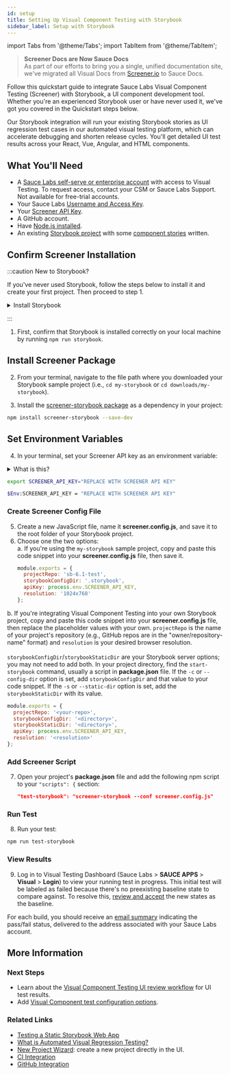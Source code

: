```yaml
---
id: setup
title: Setting Up Visual Component Testing with Storybook
sidebar_label: Setup with Storybook
---
```


import Tabs from '@theme/Tabs';
import TabItem from '@theme/TabItem';

>**Screener Docs are Now Sauce Docs**<br/>
As part of our efforts to bring you a single, unified documentation site, we've migrated all Visual Docs from [Screener.io](https://screener.io) to Sauce Docs.

Follow this quickstart guide to integrate Sauce Labs Visual Component Testing (Screener) with Storybook, a UI component development tool. Whether you're an experienced Storybook user or have never used it, we've got you covered in the Quickstart steps below.

Our Storybook integration will run your existing Storybook stories as UI regression test cases in our automated visual testing platform, which can accelerate debugging and shorten release cycles. You'll get detailed UI test results across your React, Vue, Angular, and HTML components.


## What You'll Need
* A [Sauce Labs self-serve or enterprise account](https://saucelabs.com/pricing) with access to Visual Testing. To request access, contact your CSM or Sauce Labs Support. Not available for free-trial accounts.
* Your Sauce Labs [Username and Access Key](https://app.saucelabs.com/user-settings).
* Your [Screener API Key](https://screener.io/v2/account/api-key).
* A GitHub account.
* Have [Node.js installed](https://nodejs.org).
* An existing [Storybook project](https://storybook.js.org/basics/quick-start-guide/) with some [component stories](https://storybook.js.org/basics/writing-stories/) written.



## Confirm Screener Installation

:::caution New to Storybook?

If you've never used Storybook, follow the steps below to install it and create your first project. Then proceed to step 1.

<details><summary>Install Storybook</summary>

Open a terminal and run the following commands, one at a time.

  ```bash title="Installs Storybook and Creates Storybook Project Called 'my-storybook'"
  npx create-react-app my-storybook
  ```

  ```bash title="Navigates to Storybook Project"
  cd my-storybook
  ```

  ```bash title="Initializes Storybook"
  npx -p @storybook/cli sb init
  ```

  ```bash title="Launches Your Storybook Project"
  npm run storybook
  ```
</details>

:::

1. First, confirm that Storybook is installed correctly on your local machine by running `npm run storybook`.


## Install Screener Package

2. From your terminal, navigate to the file path where you downloaded your Storybook sample project (i.e., `cd my-storybook` or `cd downloads/my-storybook`).

3. Install the [screener-storybook package](https://github.com/screener-io/screener-storybook) as a dependency in your project:
  ```bash
  npm install screener-storybook --save-dev
  ```

## Set Environment Variables

4. In your terminal, set your Screener API key as an environment variable:
  <details><summary>What is this?</summary>

  :::warning PROTECT YOUR CREDENTIALS
  To protect your authentication data from exposure, the example code in this Quickstart requires you to set your Sauce Labs credentials as [environment variables](/basics/environment-variables). We recommend doing this for all Sauce Labs automated tests.
  :::
  </details>
   <Tabs
        defaultValue="Mac/Linux"
        values={[
          {label: 'Mac/Linux', value: 'Mac/Linux'},
          {label: 'Windows Powershell', value: 'Windows Powershell'},
        ]}>

   <TabItem value="Mac/Linux">

   ```bash
   export SCREENER_API_KEY="REPLACE WITH SCREENER API KEY"
   ```

   </TabItem>
   <TabItem value="Windows Powershell">

   ```bash
   $Env:SCREENER_API_KEY = "REPLACE WITH SCREENER API KEY"
   ```

   </TabItem>
   </Tabs>


### Create Screener Config File

5. Create a new JavaScript file, name it **screener.config.js**, and save it to the root folder of your Storybook project.
6. Choose one the two options:<br/>
  a. If you're using the `my-storybook` sample project, copy and paste this code snippet into your **screener.config.js** file, then save it.
   ```js
   module.exports = {
     projectRepo: 'sb-6.1-test',
     storybookConfigDir: '.storybook',
     apiKey: process.env.SCREENER_API_KEY,
     resolution: '1024x768'
   };
   ```

  b. If you're integrating Visual Component Testing into your own Storybook project, copy and paste this code snippet into your **screener.config.js** file, then replace the placeholder values with your own. `projectRepo` is the name of your project's repository (e.g., GitHub repos are in the "owner/repository-name" format) and `resolution` is your desired browser resolution. <br/><br/>`storybookConfigDir`/`storybookStaticDir` are your Storybook server options; you may not need to add both. In your project directory, find the `start-storybook` command, usually a script in **package.json** file. If the `-c` or `--config-dir` option is set, add `storybookConfigDir` and that value to your code snippet. If the `-s` or `--static-dir` option is set, add the `storybookStaticDir` with its value.
   ```js
   module.exports = {
     projectRepo: '<your-repo>',
     storybookConfigDir: '<directory>',
     storybookStaticDir: '<directory>',
     apiKey: process.env.SCREENER_API_KEY,
     resolution: '<resolution>'
   };
  ```

### Add Screener Script

7. Open your project's **package.json** file and add the following npm script to your `"scripts": {` section:
   ```json
   "test-storybook": "screener-storybook --conf screener.config.js"  
   ```

### Run Test

8. Run your test:
  ```bash
  npm run test-storybook
  ```

### View Results

9. Log in to Visual Testing Dashboard (Sauce Labs > **SAUCE APPS** > **Visual** > **Login**) to view your running test in progress. This initial test will be labeled as failed because there's no preexisting baseline state to compare against. To resolve this, [review and accept](https://screener.io/v2/docs/visual-e2e/review-flow) the new states as the baseline.

  For each build, you should receive an [email summary](/visual/notifications/) indicating the pass/fail status, delivered to the address associated with your Sauce Labs account.


## More Information

### Next Steps
* Learn about the [Visual Component Testing UI review workflow](/visual/component-testing/workflow/review-workflow) for UI test results.
* Add [Visual Component test configuration options](https://github.com/screener-io/screener-storybook#config-options).


### Related Links
* [Testing a Static Storybook Web App](/visual/component-testing/storybook-static/)
* [What is Automated Visual Regression Testing?](https://saucelabs.com/blog/what-is-automated-visual-regression-testing)
* [New Project Wizard](https://screener.io/v2/new): create a new project directly in the UI.
* [CI Integration](/visual/component-testing/integrations/continuous-integration)
* [GitHub Integration](/visual/component-testing/integrations/github)
